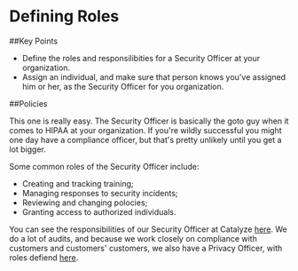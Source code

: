 # Defining Roles

##Key Points
* Define the roles and responsilibities for a Security Officer at your organization.
* Assign an individual, and make sure that person knows you've assigned him or her, as the Security Officer for you organization.

##Policies

This one is really easy. The Security Officer is basically the goto guy when it comes to HIPAA at your organization. If you're wildly successful you might one day have a compliance officer, but that's pretty unlikely until you get a lot bigger.

Some common roles of the Security Officer include:

* Creating and tracking training;
* Managing responses to security incidents;
* Reviewing and changing polocies;
* Granting access to authorized individuals.

You can see the responsibilities of our Security Officer at Catalyze [here](https://www.catalyze.io/policy/#security-officer). We do a lot of audits, and because we work closely on compliance with customers and customers' customers, we also have a Privacy Officer, with roles defiend [here](https://www.catalyze.io/policy/#privacy-officer).
